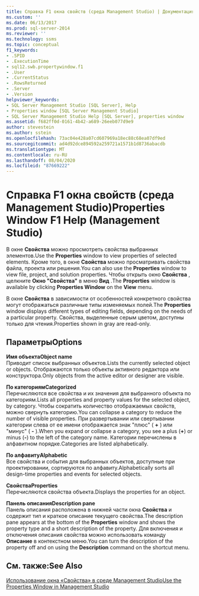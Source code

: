 ```yaml
---
title: Справка F1 окна свойств (среда Management Studio) | Документация Майкрософт
ms.custom: ''
ms.date: 06/13/2017
ms.prod: sql-server-2014
ms.reviewer: ''
ms.technology: ssms
ms.topic: conceptual
f1_keywords:
- .SPID
- .ExecutionTime
- sql12.swb.propertywindow.f1
- .User
- .CurrentStatus
- .RowsReturned
- .Server
- .Version
helpviewer_keywords:
- SQL Server Management Studio [SQL Server], Help
- Properties window [SQL Server Management Studio]
- SQL Server Management Studio Help [SQL Server], properties window
ms.assetid: f682ff0d-0161-4b42-a689-26eeb077d9e9
author: stevestein
ms.author: sstein
ms.openlocfilehash: 73ac04e428a07cd607969a18ec88c68ea07df9ed
ms.sourcegitcommit: ad4d92dce894592a259721a1571b1d8736abacdb
ms.translationtype: MT
ms.contentlocale: ru-RU
ms.lasthandoff: 08/04/2020
ms.locfileid: "87669222"
---
```

# <a name="properties-window-f1-help-management-studio"></a><span data-ttu-id="b069e-102">Справка F1 окна свойств (среда Management Studio)</span><span class="sxs-lookup"><span data-stu-id="b069e-102">Properties Window F1 Help (Management Studio)</span></span>
  <span data-ttu-id="b069e-103">В окне **Свойства** можно просмотреть свойства выбранных элементов.</span><span class="sxs-lookup"><span data-stu-id="b069e-103">Use the **Properties** window to view properties of selected elements.</span></span> <span data-ttu-id="b069e-104">Кроме того, в окне **Свойства** можно просматривать свойства файла, проекта или решения.</span><span class="sxs-lookup"><span data-stu-id="b069e-104">You can also use the **Properties** window to view file, project, and solution properties.</span></span> <span data-ttu-id="b069e-105">Чтобы открыть окно **Свойства** , щелкните **Окно "Свойства"** в меню **Вид** .</span><span class="sxs-lookup"><span data-stu-id="b069e-105">The **Properties** window is available by clicking **Properties Window** on the **View** menu.</span></span>  
  
 <span data-ttu-id="b069e-106">В окне **Свойства** в зависимости от особенностей конкретного свойства могут отображаться различные типы изменяемых полей.</span><span class="sxs-lookup"><span data-stu-id="b069e-106">The **Properties** window displays different types of editing fields, depending on the needs of a particular property.</span></span> <span data-ttu-id="b069e-107">Свойства, выделенные серым цветом, доступны только для чтения.</span><span class="sxs-lookup"><span data-stu-id="b069e-107">Properties shown in gray are read-only.</span></span>  
  
## <a name="options"></a><span data-ttu-id="b069e-108">Параметры</span><span class="sxs-lookup"><span data-stu-id="b069e-108">Options</span></span>  
 <span data-ttu-id="b069e-109">**Имя объекта**</span><span class="sxs-lookup"><span data-stu-id="b069e-109">**Object name**</span></span>  
 <span data-ttu-id="b069e-110">Приводит список выбранных объектов.</span><span class="sxs-lookup"><span data-stu-id="b069e-110">Lists the currently selected object or objects.</span></span> <span data-ttu-id="b069e-111">Отображаются только объекты активного редактора или конструктора.</span><span class="sxs-lookup"><span data-stu-id="b069e-111">Only objects from the active editor or designer are visible.</span></span>  
  
 <span data-ttu-id="b069e-112">**По категориям**</span><span class="sxs-lookup"><span data-stu-id="b069e-112">**Categorized**</span></span>  
 <span data-ttu-id="b069e-113">Перечисляются все свойства и их значения для выбранного объекта по категориям.</span><span class="sxs-lookup"><span data-stu-id="b069e-113">Lists all properties and property values for the selected object, by category.</span></span> <span data-ttu-id="b069e-114">Чтобы сократить количество отображаемых свойств, можно свернуть категорию.</span><span class="sxs-lookup"><span data-stu-id="b069e-114">You can collapse a category to reduce the number of visible properties.</span></span> <span data-ttu-id="b069e-115">При развертывании или свертывании категории слева от ее имени отображается знак "плюс" ( **+** ) или "минус" ( **-** ).</span><span class="sxs-lookup"><span data-stu-id="b069e-115">When you expand or collapse a category, you see a plus (**+**) or minus (**-**) to the left of the category name.</span></span> <span data-ttu-id="b069e-116">Категории перечислены в алфавитном порядке.</span><span class="sxs-lookup"><span data-stu-id="b069e-116">Categories are listed alphabetically.</span></span>  
  
 <span data-ttu-id="b069e-117">**По алфавиту**</span><span class="sxs-lookup"><span data-stu-id="b069e-117">**Alphabetic**</span></span>  
 <span data-ttu-id="b069e-118">Все свойства и события для выбранных объектов, доступные при проектировании, сортируются по алфавиту.</span><span class="sxs-lookup"><span data-stu-id="b069e-118">Alphabetically sorts all design-time properties and events for selected objects.</span></span>  
  
 <span data-ttu-id="b069e-119">**Свойства**</span><span class="sxs-lookup"><span data-stu-id="b069e-119">**Properties**</span></span>  
 <span data-ttu-id="b069e-120">Перечисляются свойства объекта.</span><span class="sxs-lookup"><span data-stu-id="b069e-120">Displays the properties for an object.</span></span>  
  
 <span data-ttu-id="b069e-121">**Панель описания**</span><span class="sxs-lookup"><span data-stu-id="b069e-121">**Description pane**</span></span>  
 <span data-ttu-id="b069e-122">Панель описания расположена в нижней части окна **Свойства** и содержит тип и краткое описание текущего свойства.</span><span class="sxs-lookup"><span data-stu-id="b069e-122">The description pane appears at the bottom of the **Properties** window and shows the property type and a short description of the property.</span></span> <span data-ttu-id="b069e-123">Для включения и отключения описания свойства можно использовать команду **Описание** в контекстном меню.</span><span class="sxs-lookup"><span data-stu-id="b069e-123">You can turn the description of the property off and on using the **Description** command on the shortcut menu.</span></span>  
  
## <a name="see-also"></a><span data-ttu-id="b069e-124">См. также:</span><span class="sxs-lookup"><span data-stu-id="b069e-124">See Also</span></span>  
 [<span data-ttu-id="b069e-125">Использование окна «Свойства» в среде Management Studio</span><span class="sxs-lookup"><span data-stu-id="b069e-125">Use the Properties Window in Management Studio</span></span>](../../relational-databases/scripting/use-the-properties-window-in-management-studio.md)  
  
  
